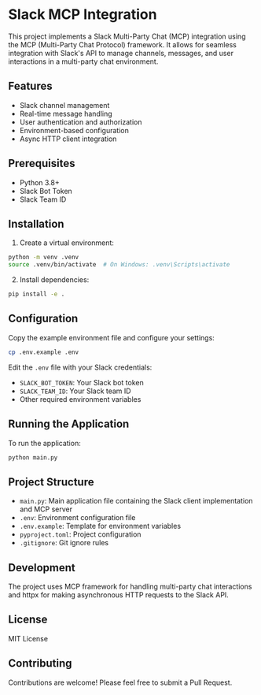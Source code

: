 # Slack MCP Integration

This project implements a Slack Multi-Party Chat (MCP) integration using the MCP (Multi-Party Chat Protocol) framework. It allows for seamless integration with Slack's API to manage channels, messages, and user interactions in a multi-party chat environment.

## Features

- Slack channel management
- Real-time message handling
- User authentication and authorization
- Environment-based configuration
- Async HTTP client integration

## Prerequisites

- Python 3.8+
- Slack Bot Token
- Slack Team ID

## Installation

1. Create a virtual environment:
```bash
python -m venv .venv
source .venv/bin/activate  # On Windows: .venv\Scripts\activate
```

2. Install dependencies:
```bash
pip install -e .
```

## Configuration

Copy the example environment file and configure your settings:
```bash
cp .env.example .env
```

Edit the `.env` file with your Slack credentials:
- `SLACK_BOT_TOKEN`: Your Slack bot token
- `SLACK_TEAM_ID`: Your Slack team ID
- Other required environment variables

## Running the Application

To run the application:
```bash
python main.py
```

## Project Structure

- `main.py`: Main application file containing the Slack client implementation and MCP server
- `.env`: Environment configuration file
- `.env.example`: Template for environment variables
- `pyproject.toml`: Project configuration
- `.gitignore`: Git ignore rules

## Development

The project uses MCP framework for handling multi-party chat interactions and httpx for making asynchronous HTTP requests to the Slack API.

## License

MIT License

## Contributing

Contributions are welcome! Please feel free to submit a Pull Request.